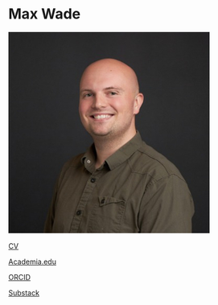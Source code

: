 # Max Wade

![](/headshot%20small.jpg)

[CV](/Max%20Wade%20CV%20(10-25).pdf)

[Academia.edu](https://bc.academia.edu/MaxwellWade)

[ORCID](https://orcid.org/0000-0001-9691-3370)

[Substack](https://maxwade.substack.com/)


